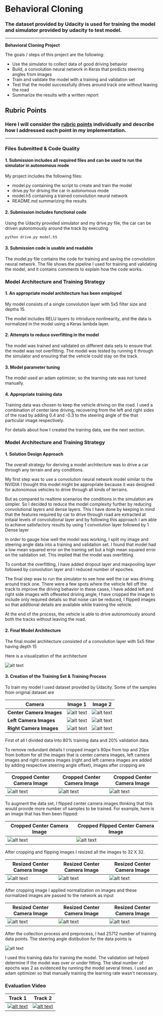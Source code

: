 # **Behavioral Cloning** 

### The dataset provided by Udacity is used for training the model and simulator provided by udacity to test model.

---

**Behavioral Cloning Project**

The goals / steps of this project are the following:
* Use the simulator to collect data of good driving behavior
* Build, a convolution neural network in Keras that predicts steering angles from images
* Train and validate the model with a training and validation set
* Test that the model successfully drives around track one without leaving the road
* Summarize the results with a written report


## Rubric Points
### Here I will consider the [rubric points](https://review.udacity.com/#!/rubrics/432/view) individually and describe how I addressed each point in my implementation.  

---
### Files Submitted & Code Quality

#### 1. Submission includes all required files and can be used to run the simulator in autonomous mode

My project includes the following files:
* model.py containing the script to create and train the model
* drive.py for driving the car in autonomous mode
* model.h5 containing a trained convolution neural network 
* README.md summarizing the results

#### 2. Submission includes functional code
Using the Udacity provided simulator and my drive.py file, the car can be driven autonomously around the track by executing 
```sh
python drive.py model.h5
```

#### 3. Submission code is usable and readable

The model.py file contains the code for training and saving the convolution neural network. The file shows the pipeline I used for training and validating the model, and it contains comments to explain how the code works.

### Model Architecture and Training Strategy

#### 1. An appropriate model architecture has been employed

My model consists of a single convolution layer with 5x5 filter size and depths 15.

The model includes RELU layers to introduce nonlinearity, and the data is normalized in the model using a Keras lambda layer. 

#### 2. Attempts to reduce overfitting in the model

The model was trained and validated on different data sets to ensure that the model was not overfitting. The model was tested by running it through the simulator and ensuring that the vehicle could stay on the track.

#### 3. Model parameter tuning

The model used an adam optimizer, so the learning rate was not tuned manually.

#### 4. Appropriate training data

Training data was chosen to keep the vehicle driving on the road. I used a combination of center lane driving, recovering from the left and right sides of the road by adding 0.4 and -0.3 to the steering angle of the that particular image respectively.  

For details about how I created the training data, see the next section. 

### Model Architecture and Training Strategy

#### 1. Solution Design Approach

The overall strategy for deriving a model architecture was to drive a car through any terrain and any conditions.

My first step was to use a convolution neural network model similar to the NVIDIA I thought this model might be appropriate because it was designed for autonomous vehicles to drive through all kinds of terrains. 

But as compared to realtime scenarios the conditions in the simulation are simpler. So I decided to reduce the model complexity further by reducing convolutional layers and dense layers. This I have done by keeping in mind that the features required by car to drive through road are extracted at initaial levels of convolutional layer and by following this approach I am able to achieve satisfactory results by using 1 convolution layer followed by 1 Dense layer

In order to gauge how well the model was working, I split my image and steering angle data into a training and validation set. I found that model had a low mean squared error on the training set but a high mean squared error on the validation set. This implied that the model was overfitting. 

To combat the overfitting, I have added dropout layer and maxpooling layer followed by convolution layer and I reduced number of epoches.

The final step was to run the simulator to see how well the car was driving around track one. There were a few spots where the vehicle fell off the track to improve the driving behavior in these cases, I have added left and right side images with offeseted driving angle, I have cropped the image to include only required details so that noise can be reduced, I flipped images so that additional details are available while training the vehicle. 

At the end of the process, the vehicle is able to drive autonomously around both the tracks without leaving the road.

#### 2. Final Model Architecture

The final model architecture consisted of a convolution layer with 5x5 filter having depth 15

Here is a visualization of the architecture 

![alt text](/data/Architecture.png "Architecture")

#### 3. Creation of the Training Set & Training Process

To train my model I used dataset provided by Udacity. Some of the samples from original dataset are

| Camera | Image 1 | Image 2 |
| ---- | ---- | ---- |
| **Center Camera Images** | ![alt text](/data/center1.jpg "Center Images") | ![alt text](/data/center2.jpg "Center Images") |
| **Left Camera Images** | ![alt text](/data/left1.jpg "Left Images") | ![alt text](/data/left2.jpg "Left Images") |
| **Right Camera Images** | ![alt text](/data/right1.jpg "Right Images") | ![alt text](/data/right2.jpg "Right Images") |

First of all I divided data into 80% training data and 20% validation data.

To remove redundant details I cropped image's 80px from top and 20px from bottom for all the images that is center camera images, left camera images and right camera images (right and left camera images are added by adding respective steering angle offset), images after cropping are

| Cropped Center Camera Image | Cropped Center Camera Image | Cropped Center Camera Image |
| ---- | ---- | ----|
| ![alt text](/data/cropped_center.png "Cropped Images") | ![alt text](/data/cropped_left.png "Cropped Images") | ![alt text](/data/cropped_right.png "Cropped Images") |

To augment the data set, I flipped center camera images thinking that this would provide more number of samples to be trained. For example, here is an image that has then been flipped:

| Cropped Center Camera Image | Cropped Flipped Center Camera Image |
| ---- | ---- |
| ![alt text](/data/cropped_center.png "Original Images") | ![alt text](/data/flipped_image.png "Flipped Images") |

After cropping and flipping images I resized all the images to 32 X 32.

| Resized Center Camera Image | Resized Center Camera Image | Resized Center Camera Image |
| ---- | ---- | ----|
| ![alt text](/data/center32.png "Cropped Images") | ![alt text](/data/left32.png "Cropped Images") | ![alt text](/data/right32.png "Cropped Images") |

After cropping image I applied normalization on images and these normalized images are passed to the network as input

| Resized Center Camera Image | Resized Center Camera Image | Resized Center Camera Image |
| ---- | ---- | ----|
| ![alt text](/data/norm_center.png "Cropped Images") | ![alt text](/data/norm_left.png "Cropped Images") | ![alt text](/data/norm_right.png "Cropped Images") |

After the collection process and preprocess, I had 25712 number of training data points. The steering angle distibution for the data points is 

![alt text](/data/processed_images_hist.png "Cropped Images")

I used this training data for training the model. The validation set helped determine if the model was over or under fitting. The ideal number of epochs was 2 as evidenced by running the model several times. I used an adam optimizer so that manually training the learning rate wasn't necessary.

### Evaluation Video

| Track 1 | Track 2 |
| ---- | ---- |
| [![alt text](/data/track1.jpg "Cropped Images")](record_track1.mp4) | [![alt text](/data/track2.jpg "Cropped Images")](record_track2.mp4) | 